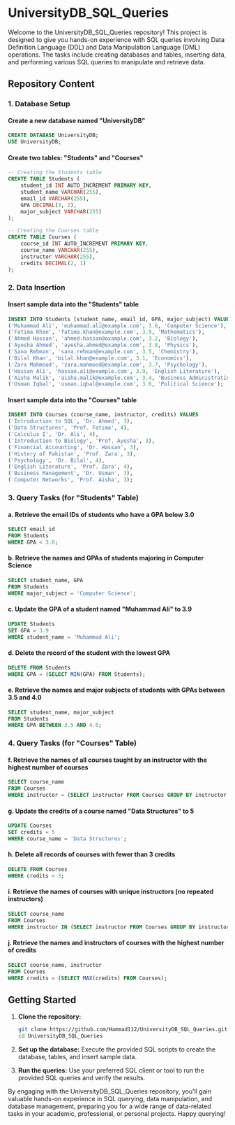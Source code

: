 # UniversityDB_SQL_Queries

Welcome to the UniversityDB_SQL_Queries repository! This project is designed to give you hands-on experience with SQL queries involving Data Definition Language (DDL) and Data Manipulation Language (DML) operations. The tasks include creating databases and tables, inserting data, and performing various SQL queries to manipulate and retrieve data.

## Repository Content

### 1. Database Setup

#### Create a new database named "UniversityDB"
```sql
CREATE DATABASE UniversityDB;
USE UniversityDB;
```

#### Create two tables: "Students" and "Courses"
```sql
-- Creating the Students table
CREATE TABLE Students (
    student_id INT AUTO_INCREMENT PRIMARY KEY,
    student_name VARCHAR(255),
    email_id VARCHAR(255),
    GPA DECIMAL(3, 2),
    major_subject VARCHAR(255)
);

-- Creating the Courses table
CREATE TABLE Courses (
    course_id INT AUTO_INCREMENT PRIMARY KEY,
    course_name VARCHAR(255),
    instructor VARCHAR(255),
    credits DECIMAL(2, 1)
);
```

### 2. Data Insertion

#### Insert sample data into the "Students" table
```sql
INSERT INTO Students (student_name, email_id, GPA, major_subject) VALUES
('Muhammad Ali', 'muhammad.ali@example.com', 3.6, 'Computer Science'),
('Fatima Khan', 'fatima.khan@example.com', 3.9, 'Mathematics'),
('Ahmed Hassan', 'ahmed.hassan@example.com', 3.2, 'Biology'),
('Ayesha Ahmed', 'ayesha.ahmed@example.com', 3.8, 'Physics'),
('Sana Rehman', 'sana.rehman@example.com', 3.5, 'Chemistry'),
('Bilal Khan', 'bilal.khan@example.com', 3.1, 'Economics'),
('Zara Mahmood', 'zara.mahmood@example.com', 3.7, 'Psychology'),
('Hassan Ali', 'hassan.ali@example.com', 3.9, 'English Literature'),
('Aisha Malik', 'aisha.malik@example.com', 3.4, 'Business Administration'),
('Usman Iqbal', 'usman.iqbal@example.com', 3.6, 'Political Science');
```

#### Insert sample data into the "Courses" table
```sql
INSERT INTO Courses (course_name, instructor, credits) VALUES
('Introduction to SQL', 'Dr. Ahmed', 3),
('Data Structures', 'Prof. Fatima', 4),
('Calculus I', 'Dr. Ali', 4),
('Introduction to Biology', 'Prof. Ayesha', 3),
('Financial Accounting', 'Dr. Hassan', 3),
('History of Pakistan', 'Prof. Zara', 3),
('Psychology', 'Dr. Bilal', 4),
('English Literature', 'Prof. Zara', 4),
('Business Management', 'Dr. Usman', 3),
('Computer Networks', 'Prof. Aisha', 3);
```

### 3. Query Tasks (for "Students" Table)

#### a. Retrieve the email IDs of students who have a GPA below 3.0
```sql
SELECT email_id
FROM Students
WHERE GPA < 3.0;
```

#### b. Retrieve the names and GPAs of students majoring in Computer Science
```sql
SELECT student_name, GPA
FROM Students
WHERE major_subject = 'Computer Science';
```

#### c. Update the GPA of a student named "Muhammad Ali" to 3.9
```sql
UPDATE Students
SET GPA = 3.9
WHERE student_name = 'Muhammad Ali';
```

#### d. Delete the record of the student with the lowest GPA
```sql
DELETE FROM Students
WHERE GPA = (SELECT MIN(GPA) FROM Students);
```

#### e. Retrieve the names and major subjects of students with GPAs between 3.5 and 4.0
```sql
SELECT student_name, major_subject
FROM Students
WHERE GPA BETWEEN 3.5 AND 4.0;
```

### 4. Query Tasks (for "Courses" Table)

#### f. Retrieve the names of all courses taught by an instructor with the highest number of courses
```sql
SELECT course_name
FROM Courses
WHERE instructor = (SELECT instructor FROM Courses GROUP BY instructor ORDER BY COUNT(*) DESC LIMIT 1);
```

#### g. Update the credits of a course named "Data Structures" to 5
```sql
UPDATE Courses
SET credits = 5
WHERE course_name = 'Data Structures';
```

#### h. Delete all records of courses with fewer than 3 credits
```sql
DELETE FROM Courses
WHERE credits < 3;
```

#### i. Retrieve the names of courses with unique instructors (no repeated instructors)
```sql
SELECT course_name
FROM Courses
WHERE instructor IN (SELECT instructor FROM Courses GROUP BY instructor HAVING COUNT(*) = 1);
```

#### j. Retrieve the names and instructors of courses with the highest number of credits
```sql
SELECT course_name, instructor
FROM Courses
WHERE credits = (SELECT MAX(credits) FROM Courses);
```


## Getting Started

1. **Clone the repository:**
   ```bash
   git clone https://github.com/Hammad112/UniversityDB_SQL_Queries.git
   cd UniversityDB_SQL_Queries
   ```

2. **Set up the database:**
   Execute the provided SQL scripts to create the database, tables, and insert sample data.

3. **Run the queries:**
   Use your preferred SQL client or tool to run the provided SQL queries and verify the results.


By engaging with the UniversityDB_SQL_Queries repository, you'll gain valuable hands-on experience in SQL querying, data manipulation, and database management, preparing you for a wide range of data-related tasks in your academic, professional, or personal projects. Happy querying!

